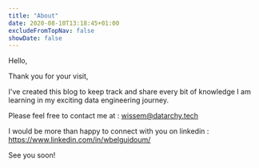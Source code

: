 ```yaml
---
title: "About"
date: 2020-08-10T13:18:45+01:00
excludeFromTopNav: false
showDate: false
---
```


Hello, 

Thank you for your visit, 

I've created this blog to keep track and share every bit of knowledge I am learning in my exciting data engineering journey.
  
Please feel free to contact me at : wissem@datarchy.tech

I would be more than happy to connect with you on linkedin : https://www.linkedin.com/in/wbelguidoum/

See you soon!
